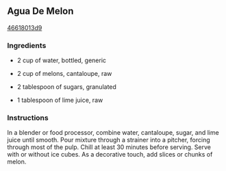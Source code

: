 ## Agua De Melon

[46618013d9](http://www.food.com/recipe/agua-de-mel-n-301164)

### Ingredients

 - 2 cup of water, bottled, generic

 - 2 cup of melons, cantaloupe, raw

 - 2 tablespoon of sugars, granulated

 - 1 tablespoon of lime juice, raw

### Instructions

In a blender or food processor, combine water, cantaloupe, sugar, and lime juice until smooth. Pour mixture through a strainer into a pitcher, forcing through most of the pulp. Chill at least 30 minutes before serving. Serve with or without ice cubes. As a decorative touch, add slices or chunks of melon.